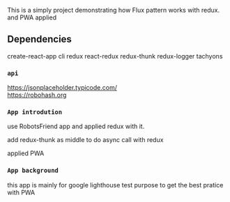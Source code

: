This is a simply project demonstrating how Flux pattern works with redux. and PWA applied

## Dependencies

create-react-app cli
redux
react-redux
redux-thunk
redux-logger
tachyons

### `api`

https://jsonplaceholder.typicode.com/ </br>
https://robohash.org

### `App introdution`

use RobotsFriend app and applied redux with it.

add redux-thunk as middle to do async call with redux

applied PWA

### `App background`
this app is mainly for google lighthouse test purpose to get the best pratice with PWA 
